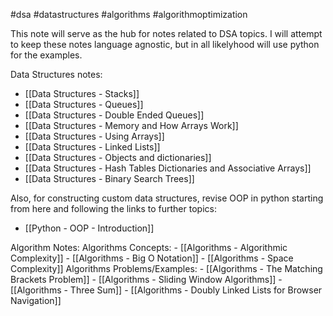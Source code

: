 #dsa #datastructures #algorithms #algorithmoptimization 

This note will serve as the hub for notes related to DSA topics. I will attempt to keep these notes language agnostic, but in all likelyhood will use python for the examples.

Data Structures notes:
- [[Data Structures - Stacks]]
- [[Data Structures - Queues]]
- [[Data Structures - Double Ended Queues]]
- [[Data Structures - Memory and How Arrays Work]]
- [[Data Structures - Using Arrays]]
- [[Data Structures - Linked Lists]]
- [[Data Structures - Objects and dictionaries]]
- [[Data Structures - Hash Tables Dictionaries and Associative Arrays]]
- [[Data Structures - Binary Search Trees]]

Also, for constructing custom data structures, revise OOP in python starting from here and following the links to further topics:
- [[Python - OOP - Introduction]]

Algorithm Notes:
	Algorithms Concepts:
	- [[Algorithms - Algorithmic Complexity]]
	- [[Algorithms - Big O Notation]]
	- [[Algorithms - Space Complexity]]
	Algorithms Problems/Examples:
	- [[Algorithms - The Matching Brackets Problem]]
	- [[Algorithms - Sliding Window Algorithms]]
	- [[Algorithms - Three Sum]]
	- [[Algorithms - Doubly Linked Lists for Browser Navigation]]